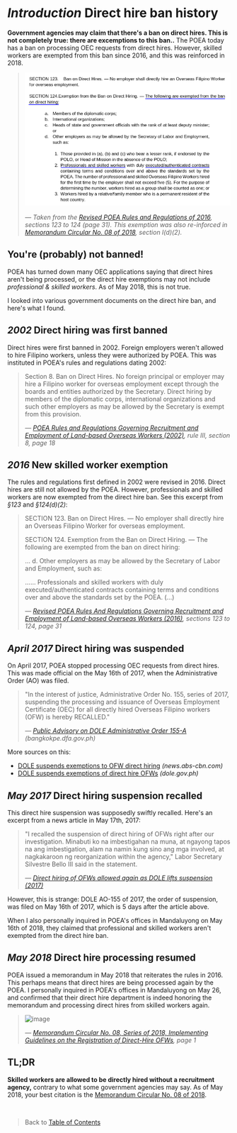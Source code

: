 # _Introduction_ Direct hire ban history

**Government agencies may claim that there's a ban on direct hires. This is not completely true: there are excemptions to this ban..** The POEA today has a ban on processing OEC requests from direct hires. However, skilled workers are exempted from this ban since 2016, and this was reinforced in 2018.

> ![image](../images/poea_rules_2016_section_124.png)
>
> _&mdash; Taken from the [Revised POEA Rules and Regulations of 2016](./revised_poea_rules_of_2016.md), sections 123 to 124 (page 31). This exemption was also re-inforced in [Memorandum Circular No. 08 of 2018](./memorandum_circular_08.md), section I(d)(2)._

## You're (probably) not banned!

POEA has turned down many OEC applications saying that direct hires aren't being processed, or the direct hire exemptions may not include _professional & skilled workers_. As of May 2018, this is not true.

I looked into various government documents on the direct hire ban, and here's what I found.

## _2002_ Direct hiring was first banned

Direct hires were first banned in 2002. Foreign employers weren't allowed to hire
Filipino workers, unless they were authorized by POEA. This was instituted in POEA's rules and regulations dating 2002:

> Section 8. Ban on Direct Hires. No foreign principal or employer may hire a Filipino worker for overseas employment except through the boards and entities authorized by the Secretary. Direct hiring by members of the diplomatic corps, international organizations and such other employers as may be allowed by the Secretary is exempt from this provision.
>
> _&mdash; [POEA Rules and Regulations Governing Recruitment and Employment of Land-based Overseas Workers (2002)](http://www.poea.gov.ph/laws&rules/files/2002%20POEA%20Rules%20on%20Overseas%20Employment%20of%20OFWs%20Full%20Text.pdf), rule III, section 8, page 18_

## _2016_ New skilled worker exemption

The rules and regulations first defined in 2002 were revised in 2016. Direct hires are still not allowed by the POEA. However, professionals and skilled workers are now exempted from the direct hire ban. See this excerpt from _§123_ and _§124(d)(2)_:

> SECTION 123. Ban on Direct Hires. — No employer shall directly hire an Overseas Filipino Worker for overseas employment.
>
> SECTION 124. Exemption from the Ban on Direct Hiring. — The following are exempted from the ban on direct hiring:
>
> ... d. Other employers as may be allowed by the Secretary of Labor and Employment, such as:
>
> ...... Professionals and skilled workers with duly executed/authenticated contracts containing terms and conditions over and above the standards set by the POEA. (...)
>
> _&mdash; [Revised POEA Rules And Regulations Governing Recruitment and Employment of Land-based Overseas Workers (2016)](http://www.poea.gov.ph/laws&rules/files/Revised%20POEA%20Rules%20And%20Regulations.pdf), sections 123 to 124, page 31_

## _April 2017_ Direct hiring was suspended

On April 2017, POEA stopped processing OEC requests from direct hires. This was made official on the May 16th of 2017, when the Administrative Order (AO) was filed.

> "In the interest of justice, Administrative Order No. 155, series of 2017, suspending the processing and issuance of Overseas Employment Certificate (OEC) for all directly hired Overseas Filipino workers (OFW) is hereby RECALLED."
>
> _&mdash; [Public Advisory on DOLE Administrative Order 155-A](http://bangkokpe.dfa.gov.ph/advisories-and-announcements/720-public-advisory-on-dole-administrative-order-155-a-on-the-resumption-of-processing-and-issuance-of-the-overseas-employment-certificate-oec) (bangkokpe.dfa.gov.ph)_

More sources on this:

- [DOLE suspends exemptions to OFW direct hiring](http://news.abs-cbn.com/overseas/04/30/17/dole-suspends-exceptions-to-ofw-direct-hiring) _(news.abs-cbn.com)_
- [DOLE suspends exemptions of direct hire OFWs](https://www.dole.gov.ph/news/view/3633) _(dole.gov.ph)_

## _May 2017_ Direct hiring suspension recalled

This direct hire suspension was supposedly swiftly recalled. Here's an excerpt from a news article in May 17th, 2017:

> "I recalled the suspension of direct hiring of OFWs right after our investigation. Minabuti ko na imbestigahan na muna, at ngayong tapos na ang imbestigation, alam na namin kung sino ang mga involved, at nagkakaroon ng reorganization within the agency," Labor Secretary Silvestre Bello III said in the statement.
>
> _&mdash; [Direct hiring of OFWs allowed again as DOLE lifts suspension (2017)](http://news.abs-cbn.com/news/05/17/17/direct-hiring-of-ofws-allowed-again-as-dole-lifts-suspension)_

However, this is strange: DOLE AO-155 of 2017, the order of suspension, was filed on May 16th of 2017, which is 5 days after the article above.

When I also personally inquired in POEA's offices in Mandaluyong on May 16th of 2018, they claimed that professional and skilled workers aren't exempted from the direct hire ban.

## _May 2018_ Direct hire processing resumed

POEA issued a memorandum in May 2018 that reiterates the rules in 2016. This perhaps means that direct hires are being processed again by the POEA. I personally inquired in POEA's offices in Mandaluyong on May 26, and confirmed that their direct hire department is indeed honoring the memorandum and processing direct hires from skilled workers again.

> ![image](https://user-images.githubusercontent.com/74385/40587853-7e00de7c-6207-11e8-80be-d3522df3a219.png)
>
> _&mdash; [Memorandum Circular No. 08, Series of 2018, Implementing Guidelines on the Registration of Direct-Hire OFWs](http://www.poea.gov.ph/memorandumcirculars/2018/MC-08-2018.pdf), page 1_

## TL;DR

**Skilled workers are allowed to be directly hired without a recruitment agency,** contrary to what some government agencies may say. As of May 2018, your best citation is the [Memorandum Circular No. 08 of 2018](./memorandum_circular_08.md).

<br>

> Back to [Table of Contents](../SUMMARY.md)
